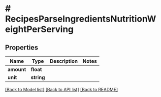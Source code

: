 # # RecipesParseIngredientsNutritionWeightPerServing

## Properties

Name | Type | Description | Notes
------------ | ------------- | ------------- | -------------
**amount** | **float** |  | 
**unit** | **string** |  | 

[[Back to Model list]](../../README.md#documentation-for-models) [[Back to API list]](../../README.md#documentation-for-api-endpoints) [[Back to README]](../../README.md)


